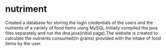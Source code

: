 # nutriment
Created a database for storing the login credentials of the users and the nutrients of a variety of food items using MySQL.Initially compiled the java files separately and run the dna.java(initial page).The website is created to calculate the nutrients consumed(in grams) provided with the intake of food items by the user.
